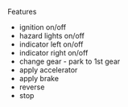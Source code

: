 Features
- ignition on/off
- hazard lights on/off
- indicator left on/off
- indicator right on/off
- change gear - park to 1st gear
- apply accelerator
- apply brake
- reverse
- stop